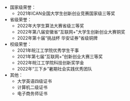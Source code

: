 - 国家级荣誉：
  - 2021年ICAN全国大学生创新创业竞赛国家级三等奖
- 省级荣誉：
  - 2022年大学生算法大赛省级三等奖
  - 2022年第八届安徽省“互联网+”大学生创新创业大赛铜奖
  - 2022年第十届“挑战杯 华安证券”省级铜牌
- 校级荣誉：
  - 2021年皖江工学院优秀学生干事
  - 2021年第七届“互联网+”创新创业大赛三等奖
  - 2022年皖江工学院科技创新奖学金
  - 2022年“三下乡”暑期社会实践优秀团队
- 其他：
  - 大学英语四级证书
  - 计算机二级证书
  - 电子商务师证书
